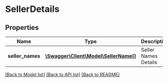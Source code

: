 # SellerDetails

## Properties
Name | Type | Description | Notes
------------ | ------------- | ------------- | -------------
**seller_names** | [**\Swagger\Client\Model\SellerName[]**](SellerName.md) | Seller Names Details | [optional] 

[[Back to Model list]](../../README.md#documentation-for-models) [[Back to API list]](../../README.md#documentation-for-api-endpoints) [[Back to README]](../../README.md)

